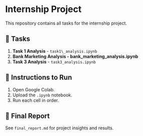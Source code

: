 # Internship Project

This repository contains all tasks for the internship project.

## 📌 Tasks

1. **Task 1 Analysis** - `task1\_analysis.ipynb`
2. **Bank Marketing Analysis - bank\_marketing\_analysis.ipynb**
3. **Task 3 Analysis** - `task3_analysis.ipynb`

## 📌 Instructions to Run

1. Open Google Colab.
2. Upload the `.ipynb` notebook.
3. Run each cell in order.

## 📌 Final Report

See `final_report.md` for project insights and results.
